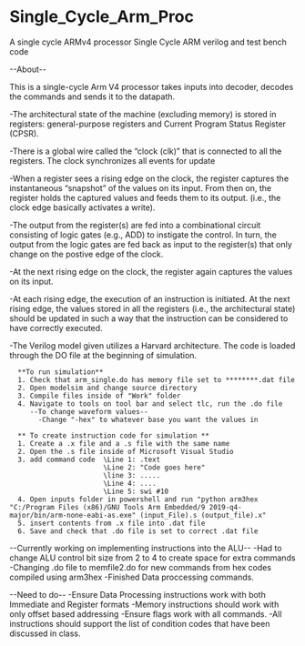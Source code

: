# Single_Cycle_Arm_Proc
A single cycle ARMv4 processor
Single Cycle ARM verilog and test bench code

--About--

This is a single-cycle Arm V4 processor takes inputs into decoder, decodes the commands and sends it to the datapath. 

  -The architectural state of the machine (excluding memory) is stored in registers: general-purpose registers and Current Program Status Register (CPSR).
  
  -There is a global wire called the “clock (clk)” that is connected to all the registers. The clock synchronizes all events for update
  
  -When a register sees a rising edge on the clock, the register captures the instantaneous “snapshot” of
   the values on its input. From then on, the register holds the captured values and feeds them to its
   output. (i.e., the clock edge basically activates a write).
   
  -The output from the register(s) are fed into a combinational circuit consisting of logic gates (e.g.,
   ADD) to instigate the control. In turn, the output from the logic gates are fed back as input to the
   register(s) that only change on the postive edge of the clock.
 
  -At the next rising edge on the clock, the register again captures the values on its input.
  
  -At each rising edge, the execution of an instruction is initiated. At the next rising edge, the values
   stored in all the registers (i.e., the architectural state) should be updated in such a way that the
   instruction can be considered to have correctly executed.
   
  -The Verilog model given utilizes a Harvard architecture. The code is loaded through the DO
    file at the beginning of simulation. 
  
    
    

      **To run simulation**
      1. Check that arm_single.do has memory file set to ********.dat file
      2. Open modelsim and change source directory
      3. Compile files inside of "Work" folder 
      4. Navigate to tools on tool bar and select tlc, run the .do file 
         --To change waveform values--
           -Change "-hex" to whatever base you want the values in 
     
      ** To create instruction code for simulation **
      1. Create a .x file and a .s file with the same name
      2. Open the .s file inside of Microsoft Visual Studio 
      3. add command code  \Line 1: .text
                           \Line 2: "Code goes here"
                           \line 3: .....
                           \Line 4: ....
                           \Line 5: swi #10
      4. Open inputs folder in powershell and run "python arm3hex "C:/Program Files (x86)/GNU Tools Arm Embedded/9 2019-q4-major/bin/arm-none-eabi-as.exe" (input_File).s (output_file).x"
      5. insert contents from .x file into .dat file
      6. Save and check that .do file is set to correct .dat file


  --Currently working on implementing instructions into the ALU--
  -Had to change ALU control bit size from 2 to 4 to create space for extra commands
  -Changing .do file to memfile2.do for new commands from hex codes compiled using arm3hex
  -Finished Data proccessing commands.

  --Need to do--
  -Ensure Data Processing instructions work with both Immediate and Register formats
  -Memory instructions should work with only offset based addressing
  -Ensure flags work with all commands. 
  -All instructions should support the list of condition codes that have been discussed in class. 
